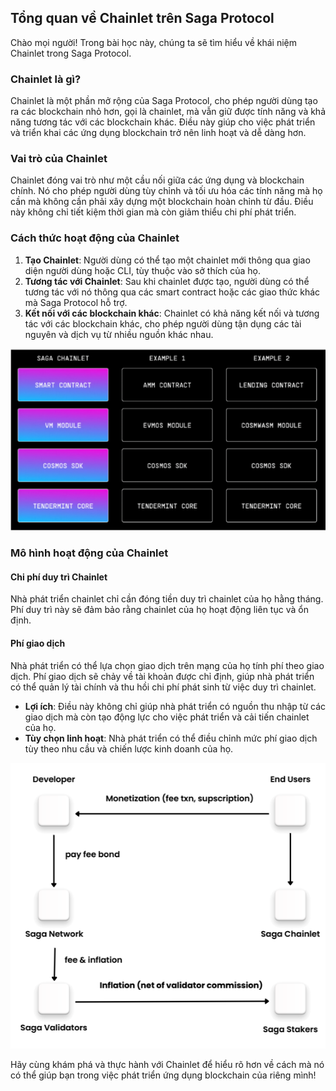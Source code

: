 ## Tổng quan về Chainlet trên Saga Protocol

Chào mọi người! Trong bài học này, chúng ta sẽ tìm hiểu về khái niệm Chainlet trong Saga Protocol. 

### Chainlet là gì?
Chainlet là một phần mở rộng của Saga Protocol, cho phép người dùng tạo ra các blockchain nhỏ hơn, gọi là chainlet, mà vẫn giữ được tính năng và khả năng tương tác với các blockchain khác. Điều này giúp cho việc phát triển và triển khai các ứng dụng blockchain trở nên linh hoạt và dễ dàng hơn.

### Vai trò của Chainlet
Chainlet đóng vai trò như một cầu nối giữa các ứng dụng và blockchain chính. Nó cho phép người dùng tùy chỉnh và tối ưu hóa các tính năng mà họ cần mà không cần phải xây dựng một blockchain hoàn chỉnh từ đầu. Điều này không chỉ tiết kiệm thời gian mà còn giảm thiểu chi phí phát triển.

### Cách thức hoạt động của Chainlet
1. **Tạo Chainlet**: Người dùng có thể tạo một chainlet mới thông qua giao diện người dùng hoặc CLI, tùy thuộc vào sở thích của họ.
2. **Tương tác với Chainlet**: Sau khi chainlet được tạo, người dùng có thể tương tác với nó thông qua các smart contract hoặc các giao thức khác mà Saga Protocol hỗ trợ.
3. **Kết nối với các blockchain khác**: Chainlet có khả năng kết nối và tương tác với các blockchain khác, cho phép người dùng tận dụng các tài nguyên và dịch vụ từ nhiều nguồn khác nhau.

![Chainlet Diagram](../assets/img/chainlet_ls2.png)

### Mô hình hoạt động của Chainlet

#### Chi phí duy trì Chainlet
Nhà phát triển chainlet chỉ cần đóng tiền duy trì chainlet của họ hằng tháng. Phí duy trì này sẽ đảm bảo rằng chainlet của họ hoạt động liên tục và ổn định.

#### Phí giao dịch
Nhà phát triển có thể lựa chọn giao dịch trên mạng của họ tính phí theo giao dịch. Phí giao dịch sẽ chảy về tài khoản được chỉ định, giúp nhà phát triển có thể quản lý tài chính và thu hồi chi phí phát sinh từ việc duy trì chainlet.

- **Lợi ích**: Điều này không chỉ giúp nhà phát triển có nguồn thu nhập từ các giao dịch mà còn tạo động lực cho việc phát triển và cải tiến chainlet của họ.
- **Tùy chọn linh hoạt**: Nhà phát triển có thể điều chỉnh mức phí giao dịch tùy theo nhu cầu và chiến lược kinh doanh của họ.


![Chainlet Diagram](../assets/img/flow_chainlet_ls2.png)




Hãy cùng khám phá và thực hành với Chainlet để hiểu rõ hơn về cách mà nó có thể giúp bạn trong việc phát triển ứng dụng blockchain của riêng mình!
